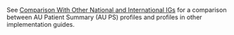 See [Comparison With Other National and International IGs](comparison.html) for a comparison between AU Patient Summary (AU PS) profiles and profiles in other implementation guides.

